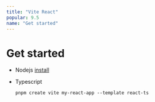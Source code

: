```yaml
---
title: "Vite React"
popular: 9.5
name: "Get started"
---
```


# Get started

- Nodejs [install](https://nodejs.org/en/)

- Typescript

  ```
  pnpm create vite my-react-app --template react-ts
  ```
